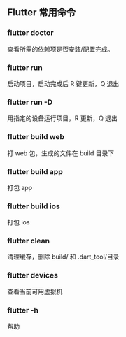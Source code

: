 ## Flutter 常用命令

### flutter doctor

查看所需的依赖项是否安装/配置完成。

### flutter run

启动项目，启动完成后 R 键更新，Q 退出

### flutter run -D

用指定的设备运行项目，R 更新，Q 退出

### flutter build web 

打 web 包，生成的文件在 build 目录下

### flutter build app

打包 app

### flutter build ios

打包 ios

### flutter clean

清理缓存，删除 build/ 和 .dart_tool/目录

### flutter devices

查看当前可用虚拟机

### flutter -h

帮助
